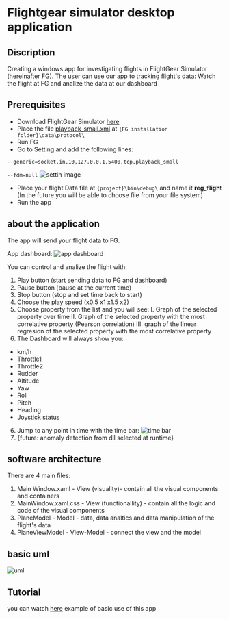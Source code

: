 # Flightgear simulator desktop application
## Discription
Creating a windows app for investigating flights in FlightGear Simulator (hereinafter FG). The user can use our app to tracking flight's data: 
Watch the flight at FG and analize the data at our dashboard
 
## Prerequisites
* Download FlightGear Simulator [here](http://home.flightgear.org/)
* Place the file [playback_small.xml](https://github.com/IsraelKarpel/FlightGearApp/blob/master/FlightGearApp/playback_small.xml) at `{FG installation folder}\data\protocol\`
* Run FG
* Go to Setting and add the following lines:

```--generic=socket,in,10,127.0.0.1,5400,tcp,playback_small```

```--fdm=null```
![settin image](https://github.com/IsraelKarpel/FlightGearApp/blob/master/flightgear%20setting.jpg)

* Place your flight Data file at `{project}\bin\debug\` and name it **reg_flight** (In the future you will be able to choose file from your file system)
* Run the app

## about the application
The app will send your flight data to FG.

App dashboard:
![app dashboard](https://github.com/IsraelKarpel/FlightGearApp/blob/master/flightgear%20dashboard2.jpg)

You can control and analize the flight with:
1. Play button (start sending data to FG and dashboard)
2. Pause button (pause at the current time)
3. Stop button (stop and set time back to start)
4. Choose the play speed (x0.5 x1 x1.5 x2)
5. Choose property from the list and you will see:
  I. Graph of the selected property over time
  II. Graph of the selected property with the most correlative property (Pearson correlation)
  III. graph of the linear regresion of the selected property with the most correlative property
5. The Dashboard will always show you:
  - km/h
  - Throttle1
  - Throttle2
  - Rudder
  - Altitude
  - Yaw
  - Roll
  - Pitch
  - Heading
  - Joystick status
6. Jump to any point in time with the time bar:
![time bar](https://github.com/IsraelKarpel/FlightGearApp/blob/master/flightgeat%20time%20bar.jpg)
7. {future: anomaly detection from dll selected at runtime}

## software architecture
There are 4 main files:
1. Main Window.xaml - View (visuality)- contain all the visual components and containers
2. MainWindow.xaml.css - View (functionallity) - contain all the logic and code of the visual components
3. PlaneModel - Model - data, data analtics and data manipulation of the flight's data
4. PlaneViewModel - View-Model - connect the view and the model

## basic uml
![uml](https://github.com/IsraelKarpel/FlightGearApp/blob/master/flightgear%20uml.jpg)

## Tutorial
you can watch [here](https://youtu.be/HhcgV7TdUY0) example of basic use of this app
